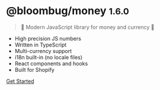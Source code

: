 # @bloombug/money <small>1.6.0</small>

> 💸 Modern JavaScript library for money and currency 💸

- High precision JS numbers
- Written in TypeScript
- Multi-currency support
- i18n built-in (no locale files)
- React components and hooks
- Built for Shopify

[Get Started](#bloombugmoney)
